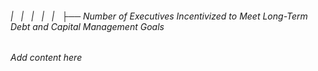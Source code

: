 ###### |   |   |   |   |   ├── Number of Executives Incentivized to Meet Long-Term Debt and Capital Management Goals

*Add content here*